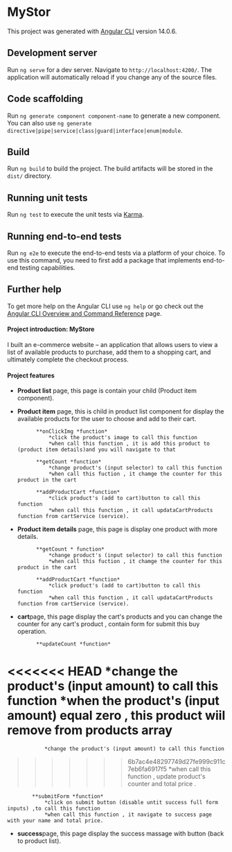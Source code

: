 # MyStor

This project was generated with [Angular CLI](https://github.com/angular/angular-cli) version 14.0.6.

## Development server

Run `ng serve` for a dev server. Navigate to `http://localhost:4200/`. The application will automatically reload if you change any of the source files.

## Code scaffolding

Run `ng generate component component-name` to generate a new component. You can also use `ng generate directive|pipe|service|class|guard|interface|enum|module`.

## Build

Run `ng build` to build the project. The build artifacts will be stored in the `dist/` directory.

## Running unit tests

Run `ng test` to execute the unit tests via [Karma](https://karma-runner.github.io).

## Running end-to-end tests

Run `ng e2e` to execute the end-to-end tests via a platform of your choice. To use this command, you need to first add a package that implements end-to-end testing capabilities.

## Further help

To get more help on the Angular CLI use `ng help` or go check out the [Angular CLI Overview and Command Reference](https://angular.io/cli) page.

#### Project introduction: MyStore

I built an e-commerce website – an application that allows users to view a list of available products to purchase, 
add them to a shopping cart, and ultimately complete the checkout process. 

#### Project features

* **Product list** page, this page is contain your child (Product item component).
* **Product item** page, this is child in product list component for display the available products for the user to choose and add to their cart.

			**onClickImg *function*
				*click the product's image to call this function
				*when call this function , it is add this product to (product item details)and you will navigate to that
				
			**getCount *function*
				*change product's (input selector) to call this function
				*when call this fuction , it chamge the counter for this product in the cart
				
			**addProductCart *function*
				*click product's (add to cart)button to call this function
				*when call this function , it call updataCartProducts function from cartService (service).

* **Product item details** page, this page is display one product with more details.

			**getCount * function*
				*change product's (input selector) to call this function
				*when call this fuction , it chamge the counter for this product in the cart
				
			**addProductCart *function*
				*click product's (add to cart)button to call this function
				*when call this function , it call updataCartProducts function from cartService (service).
				
* **cart**page, this page display the cart's products and you can change the counter for any cart's product ,
				contain form for submit this buy operation.
				
			**updateCount *function*
<<<<<<< HEAD
				*change the product's (input amount) to call this function 
				*when the product's (input amount) equal zero , this product wiil remove from products array
=======
				*change the product's (input amount) to call this function
>>>>>>> 6b7ac4e48297749d27fe999c911c7eb6fa6917f5
				*when call this function , update product's counter and total price .
				
			**submitForm *function*
				*click on submit button (disable untit success full form inputs) ,to call this function
				*when call this function , it navigate to success page with your name and total price.
				
* **success**page, this page display the success massage with button (back to product list).
  
